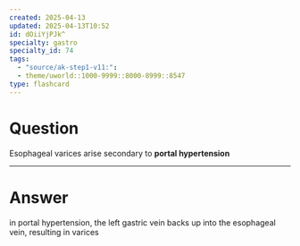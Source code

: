 ```yaml
---
created: 2025-04-13
updated: 2025-04-13T10:52
id: dOiiYjPJk^
specialty: gastro
specialty_id: 74
tags:
  - "source/ak-step1-v11:": 
  - theme/uworld::1000-9999::8000-8999::8547
type: flashcard
---
```


# Question
Esophageal varices arise secondary to **portal hypertension**

---

# Answer
in portal hypertension, the left gastric vein backs up into the esophageal vein, resulting in varices